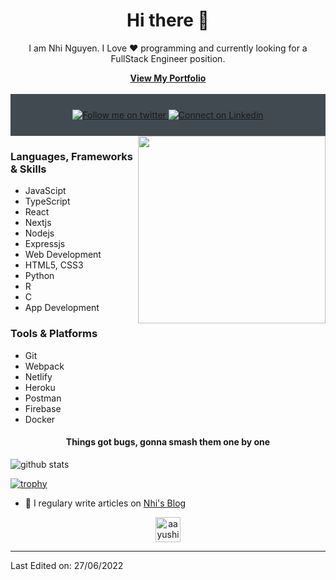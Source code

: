 
<h1 align="center"> Hi there 👋 </h1>
<p align="center"> I am Nhi Nguyen. I Love ❤️ programming and currently looking for a FullStack Engineer position. </p>
<div align="center"><a href="https://portfolio-v2-eta-henna.vercel.app/"><strong>View My Portfolio</strong></a></div>
<br/>
<div align="center" style="background:#414a50; padding: 25px 0;">
    <a href="https://twitter.com/yMihN1">
        <img src="https://raw.githubusercontent.com/Iwi4a/iwi4a/master/assets/twitter.svg" alt="Follow me on twitter">
    </a>
     <a href="https://www.linkedin.com/in/nhi-nguyen-3309ba193/">
        <img src="https://raw.githubusercontent.com/Iwi4a/iwi4a/master/assets/linkedin.svg" alt="Connect on Linkedin">
    </a>
</div>
<img align="right" src="https://www.kindpng.com/picc/m/274-2748314_freetoedit-menherachan-animegirl-animecute-png-kawaii-anime-girl.png" height="300" width="300">
<h3 align="left"> Languages, Frameworks & Skills </h3>

- JavaScipt 
- TypeScript
- React
- Nextjs
- Nodejs
- Expressjs
- Web Development
- HTML5, CSS3
- Python
- R
- C
- App Development

<h3 align="left"> Tools & Platforms </h3>

- Git
- Webpack
- Netlify
- Heroku
- Postman
- Firebase
- Docker

<h4 align="center">Things got bugs, gonna smash them one by one</h4>

<img align="center" src="https://github-readme-stats.vercel.app/api?username=mynhinguyentruong&show_icons=true&include_all_commits=true&theme=blue-white&count_private=true" alt="github stats">

[![trophy](https://github-profile-trophy.vercel.app/?username=mynhinguyentruong&theme=gruvbox)](https://github.com/mynhinguyentruong/github-profile-trophy)
- 📝 I regulary write articles on [Nhi's Blog](http://mynhinguyentruong.github.io/)

<p align="center">
<a href="https://dev.to/mynhinguyentruong" target="blank"><img align="center" src="https://cdn.jsdelivr.net/npm/simple-icons@3.0.1/icons/dev-dot-to.svg" alt="aayushi-droid" height="40" width="40" /></a>
</p>

-----

Last Edited on: 27/06/2022
